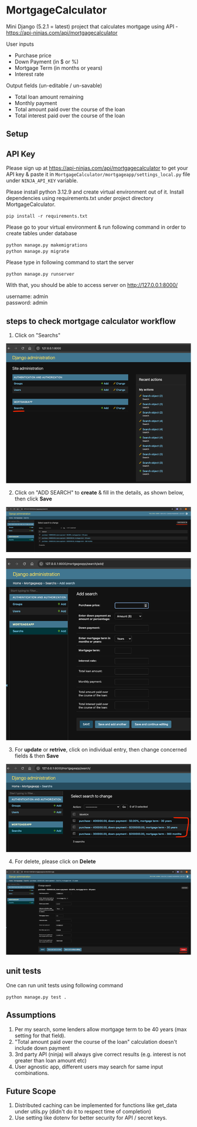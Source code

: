 # MortgageCalculator

Mini Django (5.2.1 = latest) project that calculates mortgage using API - https://api-ninjas.com/api/mortgagecalculator

User inputs
- Purchase price
- Down Payment (in $ or %)
- Mortgage Term (in months or years)
- Interest rate

Output fields (un-editable / un-savable)
- Total loan amount remaining
- Monthly payment
- Total amount paid over the course of the loan
- Total interest paid over the course of the loan



## Setup

## API Key
Please sign up at https://api-ninjas.com/api/mortgagecalculator to get your API key & paste it in `MortgageCalculator/mortgageapp/settings_local.py` file under `NINJA_API_KEY` variable.

Please
install python 3.12.9 and create virtual environment out of it. 
Install dependencies using requirements.txt under project directory MortgageCalculator.  

`pip install -r requirements.txt`

Please go to your virtual environment & run following command in order to create tables under database  

`python manage.py makemigrations`  
`python manage.py migrate`

Please type in following command to start the server

`python manage.py runserver`  

With that, you should be able to access server on http://127.0.0.1:8000/

username: admin  
password: admin


## steps to check mortgage calculator workflow

1. Click on "Searchs"

![img_2.png](img_2.png)

2. Click on "ADD SEARCH" to **create** & fill in the details, as shown below, then click **Save**

![img_3.png](img_3.png)

![img_6.png](img_6.png)

3. For **update** or **retrive**, click on individual entry, then change concerned fields & then **Save**

![img_1.png](img_1.png)

4. For delete, please click on **Delete**

![img_4.png](img_4.png)


## unit tests

One can run unit tests using following command  

`python manage.py test .`


## Assumptions

1. Per my search, some lenders allow mortgage term to be 40 years (max setting for that field).
2. "Total amount paid over the course of the loan" calculation doesn't include down payment  
3. 3rd party API (ninja) will always give correct results (e.g. interest is not greater than loan amount etc)  
4. User agnostic app, different users may search for same input combinations.

## Future Scope

1. Distributed caching can be implemented for functions like get_data under utils.py (didn't do it to respect time of completion)
2. Use setting like dotenv for better security for API / secret keys.
